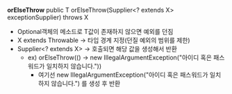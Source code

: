 
**orElseThrow**
public <X extends Throwable> T orElseThrow(Supplier<? extends X> exceptionSupplier) throws X
- Optional<T>객체의 메소드로 T값이 존재하지 않으면 예외를 던짐
- X extends Throwable -> 타입 경계 지정(던질 예외의 범위를 제한)
- Supplier<? extends X> -> 호출되면 해당 값을 생성해서 반환
  - ex) orElseThrow(() -> new IllegalArgumentException("아이디 혹은 패스워드가 일치하지 않습니다."))
    - 여기선 new IllegalArgumentException("아이디 혹은 패스워드가 일치하지 않습니다.") 를 생성 후 반환
